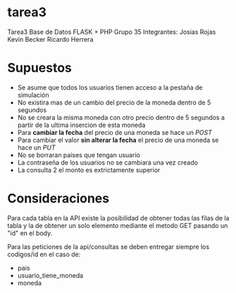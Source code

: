 # tarea3
Tarea3 Base de Datos FLASK + PHP
Grupo 35
Integrantes:
  Josias Rojas
  Kevin Becker
  Ricardo Herrera

# Supuestos

- Se asume que todos los usuarios tienen acceso a la pestaña de simulación
- No existira mas de un cambio del precio de la moneda dentro de 5 segundos
- No se creara la misma moneda con otro precio dentro de 5 segundos a partir de la ultima insercion de esta moneda
- Para **cambiar la fecha** del precio de una moneda se hace un *POST*
- Para cambiar el valor **sin alterar la fecha** el precio de una moneda se hace un *PUT*
- No se borraran paises que tengan usuario
- La contraseña de los usuarios no se cambiara una vez creado
- La consulta 2 el monto es extrictamente superior

# Consideraciones

Para cada tabla en la API existe la posibilidad de obtener todas las filas de la tabla y la de obtener un solo elemento mediante el metodo GET pasando un "id" en el body.

Para las peticiones de la api/consultas se deben entregar siempre los codigos/id en el caso de:
- pais
- usuario_tiene_moneda
- moneda